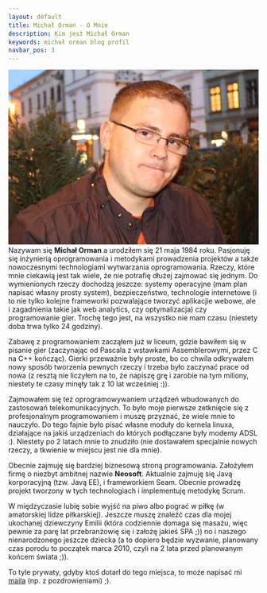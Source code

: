 ```yaml
---
layout: default
title: Michał Orman - O Mnie
description: Kim jest Michał Orman
keywords: michał orman blog profil
navbar_pos: 3
---
```

<a href="/images/avatar.jpg" rel="colorbox"><img src="/images/avatar.jpg" class="avatar" alt="Michał Orman" /></a> Nazywam się **Michał Orman** a urodziłem się 21 maja 1984 roku. Pasjonuję się inżynierią oprogramowania i metodykami prowadzenia projektów a także nowoczesnymi technologiami wytwarzania oprogramowania. Rzeczy, które mnie ciekawią jest tak wiele, że nie potrafię dłużej zajmować się jednym. Do wymienionych rzeczy dochodzą jeszcze: systemy operacyjne (mam plan napisać własny prosty system), bezpieczeństwo, technologie internetowe (i to nie tylko kolejne frameworki pozwalające tworzyć aplikacjie webowe, ale i zagadnienia takie jak web analytics, czy optymalizacja) czy programowanie gier. Trochę tego jest, na wszystko nie mam czasu (niestety doba trwa tylko 24 godziny).

Zabawę z programowaniem zacząłem już w liceum, gdzie bawiłem się w pisanie gier (zaczynając od Pascala z wstawkami Assemblerowymi, przez C na C++ kończąc). Gierki przeważnie były proste, bo co chwila odkrywałem nowy sposób tworzenia pewnych rzeczy i trzeba było zaczynać prace od nowa (z resztą nie liczyłem na to, że napiszę grę i zarobie na tym miliony, niestety te czasy minęły tak z 10 lat wcześniej :)).

Zajmowałem się też oprogramowywaniem urządzeń wbudowanych do zastosowań telekomunikacyjnych. To było moje pierwsze zetknięcie się z profesjonalnym programowaniem i muszę przyznać, że wiele mnie to nauczyło. Do tego fajnie było pisać własne moduły do kernela linuxa, działające na jakiś urządzeniach do których podłączane były modemy ADSL :). Niestety po 2 latach mnie to znudziło (nie dostawałem specjalnie nowych rzeczy, a tkwienie w miejscu jest nie dla mnie).

Obecnie zajmuję się bardziej biznesową stroną programowania. Założyłem firmę o niezbyt ambitnej nazwie <strong>Neosoft</strong>. Aktualnie zajmuję się Javą korporacyjną (tzw. Javą EE), i frameworkiem Seam. Obecnie prowadzę projekt tworzony w tych technologiach i implementuję metodykę Scrum.

W międzyczasie lubię sobie wyjść na piwo albo pograć w piłkę (w amatorskiej lidze piłkarskiej). Jeszcze muszę znaleźć czas dla mojej ukochanej dziewczyny Emilii (która codziennie domaga się masażu, więc pewnie za parę lat przebranżowię się i założę jakieś SPA ;)) no i naszego nienarodzonego jeszcze dziecka (a to dopiero będzie wyzwanie, planowany czas porodu to początek marca 2010, czyli na 2 lata przed planowanym końcem świata ;)).

To tyle prywaty, gdyby ktoś dotarł do tego miejsca, to może napisać mi <a href="mailto:michal.orman@gmail.com">maila</a> (np. z pozdrowieniami) ;).
